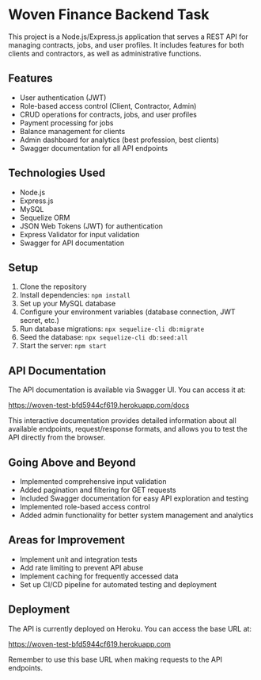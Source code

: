 # Woven Finance Backend Task

This project is a Node.js/Express.js application that serves a REST API for managing contracts, jobs, and user profiles. It includes features for both clients and contractors, as well as administrative functions.

## Features

- User authentication (JWT)
- Role-based access control (Client, Contractor, Admin)
- CRUD operations for contracts, jobs, and user profiles
- Payment processing for jobs
- Balance management for clients
- Admin dashboard for analytics (best profession, best clients)
- Swagger documentation for all API endpoints

## Technologies Used

- Node.js
- Express.js
- MySQL
- Sequelize ORM
- JSON Web Tokens (JWT) for authentication
- Express Validator for input validation
- Swagger for API documentation

## Setup

1. Clone the repository
2. Install dependencies: `npm install`
3. Set up your MySQL database
4. Configure your environment variables (database connection, JWT secret, etc.)
5. Run database migrations: `npx sequelize-cli db:migrate`
6. Seed the database: `npx sequelize-cli db:seed:all`
7. Start the server: `npm start`

## API Documentation

The API documentation is available via Swagger UI. You can access it at:

https://woven-test-bfd5944cf619.herokuapp.com/docs

This interactive documentation provides detailed information about all available endpoints, request/response formats, and allows you to test the API directly from the browser.

## Going Above and Beyond

- Implemented comprehensive input validation
- Added pagination and filtering for GET requests
- Included Swagger documentation for easy API exploration and testing
- Implemented role-based access control
- Added admin functionality for better system management and analytics

## Areas for Improvement

- Implement unit and integration tests
- Add rate limiting to prevent API abuse
- Implement caching for frequently accessed data
- Set up CI/CD pipeline for automated testing and deployment

## Deployment

The API is currently deployed on Heroku. You can access the base URL at:

https://woven-test-bfd5944cf619.herokuapp.com

Remember to use this base URL when making requests to the API endpoints.